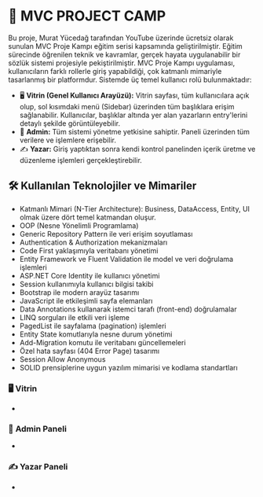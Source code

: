 # 📘 **MVC PROJECT CAMP**
Bu proje, Murat Yücedağ tarafından YouTube üzerinde ücretsiz olarak sunulan MVC Proje Kampı eğitim serisi kapsamında geliştirilmiştir. Eğitim sürecinde öğrenilen teknik ve kavramlar, gerçek hayata uygulanabilir bir sözlük sistemi projesiyle pekiştirilmiştir.
MVC Proje Kampı uygulaması, kullanıcıların farklı rollerle giriş yapabildiği, çok katmanlı mimariyle tasarlanmış bir platformdur. Sistemde üç temel kullanıcı rolü bulunmaktadır:
- 🖥️ **Vitrin (Genel Kullanıcı Arayüzü):** Vitrin sayfası, tüm kullanıcılara açık olup, sol kısımdaki menü (Sidebar) üzerinden tüm başlıklara erişim sağlanabilir. Kullanıcılar, başlıklar altında yer alan yazarların entry'lerini detaylı şekilde görüntüleyebilir.
- 🔑 **Admin:** Tüm sistemi yönetme yetkisine sahiptir. Paneli üzerinden tüm verilere ve işlemlere erişebilir.
- ✍️ **Yazar:** Giriş yaptıktan sonra kendi kontrol panelinden içerik üretme ve düzenleme işlemleri gerçekleştirebilir.

## 🛠️ **Kullanılan Teknolojiler ve Mimariler**
* Katmanlı Mimari (N-Tier Architecture): Business, DataAccess, Entity, UI olmak üzere dört temel katmandan oluşur.
* OOP (Nesne Yönelimli Programlama)
* Generic Repository Pattern ile veri erişim soyutlaması
* Authentication & Authorization mekanizmaları
* Code First yaklaşımıyla veritabanı yönetimi
* Entity Framework ve Fluent Validation ile model ve veri doğrulama işlemleri
* ASP.NET Core Identity ile kullanıcı yönetimi
* Session kullanımıyla kullanıcı bilgisi takibi
* Bootstrap ile modern arayüz tasarımı
* JavaScript ile etkileşimli sayfa elemanları
* Data Annotations kullanarak istemci tarafı (front-end) doğrulamalar
* LINQ sorguları ile etkili veri işleme
* PagedList ile sayfalama (pagination) işlemleri
* Entity State komutlarıyla nesne durum yönetimi
* Add-Migration komutu ile veritabanı güncellemeleri
* Özel hata sayfası (404 Error Page) tasarımı
* Session Allow Anonymous
* SOLID prensiplerine uygun yazılım mimarisi ve kodlama standartları

### 🖥️ **Vitrin**
-
### 🔐 **Admin Paneli**
-
### ✍️ **Yazar Paneli**
-
